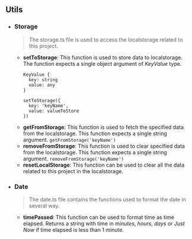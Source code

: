 ## Utils

- ### Storage
  > The storage.ts file is used to access the localstorage related to this project.
  - **setToStorage**: This function is used to store data to localstorage.
    The function expects a single object argument of _KeyValue_ type.
    ```
    KeyValue {
      key: string
      value: any
    }
    ```
    ```
    setToStorage({
      key: 'keyName',
      value: valueToStore
    })
    ```
  - **getFromStorage**: This function is used to fetch the specified data from the localstorage. This function expects a single string argument.
  `getFromStorage('keyName')`
  - **removeFromStorage**: This function is used to clear specified data from the localstorage. This function expects a single string argument.
  `removeFromStorage('keyName')`
  - **resetLocalStorage**: This function can be used to clear all the data related to this project in the localstorage.

- ### Date
  > The date.ts file contains the functions used to format the date in several way.

  - **timePassed**: This function can be used to format time as time elapsed. Returns a string with time in _minutes_, _hours_, _days_ or _Just Now_ if time elapsed is less than 1 minute.